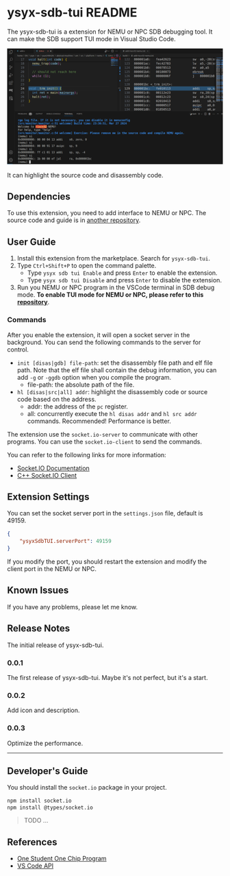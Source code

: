 # ysyx-sdb-tui README

The ysyx-sdb-tui is a extension for NEMU or NPC SDB debugging tool. It can make the SDB support TUI mode in Visual Studio Code.

![ysyx-sdb-tui](image/vscode-sdb-tui.png)

It can highlight the source code and disassembly code.

## Dependencies

To use this extension, you need to add interface to NEMU or NPC. The source code and guide is in [another repository](https://github.com/CSerht/ysyx-sdb-tui-client).

## User Guide

1. Install this extension from the marketplace. Search for `ysyx-sdb-tui`.
2. Type `Ctrl+Shift+P` to open the command palette.
    - Type `ysyx sdb tui Enable` and press `Enter` to enable the extension.
    - Type `ysyx sdb tui Disable` and press `Enter` to disable the extension.
3. Run you NEMU or NPC program in the VSCode terminal in SDB debug mode. **To enable TUI mode for NEMU or NPC, please refer to this [repository](https://github.com/CSerht/ysyx-sdb-tui-client)**. 

### Commands

After you enable the extension, it will open a socket server in the background. You can send the following commands to the server for control.

- `init [disas|gdb] file-path`: set the disassembly file path and elf file path. Note that the elf file shall contain the debug information, you can add `-g` or `-ggdb` option when you compile the program.
    - file-path: the absolute path of the file.
- `hl [disas|src|all] addr`: highlight the disassembly code or source code based on the address.
    - addr: the address of the `pc` register.
    - all: concurrently execute the `hl disas addr` and `hl src addr` commands. Recommended! Performance is better.

The extension use the `socket.io-server` to communicate with other programs. You can use the `socket.io-client` to send the commands. 

You can refer to the following links for more information:

* [Socket.IO Documentation](https://socket.io/docs/v4/)
* [C++ Socket.IO Client](https://github.com/socketio/socket.io-client-cpp?tab=readme-ov-file)

## Extension Settings

You can set the socket server port in the `settings.json` file, default is 49159.

```json
{
    "ysyxSdbTUI.serverPort": 49159
}
```

If you modify the port, you should restart the extension and modify the client port in the NEMU or NPC.

## Known Issues

If you have any problems, please let me know.

## Release Notes

The initial release of ysyx-sdb-tui.

### 0.0.1

The first release of ysyx-sdb-tui. Maybe it's not perfect, but it's a start.

### 0.0.2

Add icon and description.

### 0.0.3

Optimize the performance.

---

## Developer's Guide

You should install the `socket.io` package in your project.

```
npm install socket.io
npm install @types/socket.io
```
> TODO ...

## References

* [One Student One Chip Program](https://ysyx.oscc.cc/)
* [VS Code API](https://code.visualstudio.com/api/references/vscode-api)